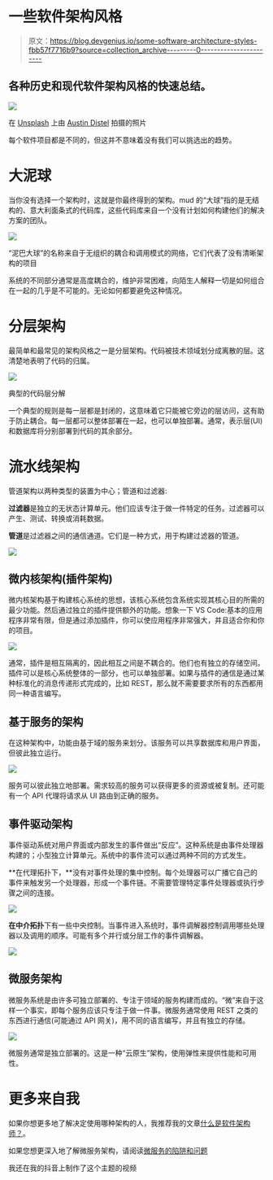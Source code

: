 # 一些软件架构风格

> 原文：<https://blog.devgenius.io/some-software-architecture-styles-fbb57f7716b9?source=collection_archive---------0----------------------->

## 各种历史和现代软件架构风格的快速总结。

![](img/fa19c0107a48c1c74e3a83679d88078a.png)

在 [Unsplash](https://unsplash.com?utm_source=medium&utm_medium=referral) 上由 [Austin Distel](https://unsplash.com/@austindistel?utm_source=medium&utm_medium=referral) 拍摄的照片

每个软件项目都是不同的，但这并不意味着没有我们可以挑选出的趋势。

# 大泥球

当你没有选择一个架构时，这就是你最终得到的架构。mud 的“大球”指的是无结构的、意大利面条式的代码库，这些代码库来自一个没有计划如何构建他们的解决方案的团队。

![](img/bbe15b264b103a5de13b795d9598467a.png)

“泥巴大球”的名称来自于无组织的耦合和调用模式的网络，它们代表了没有清晰架构的项目

系统的不同部分通常是高度耦合的，维护非常困难，向陌生人解释一切是如何组合在一起的几乎是不可能的。无论如何都要避免这种情况。

# 分层架构

最简单和最常见的架构风格之一是分层架构。代码被技术领域划分成离散的层。这清楚地表明了代码的归属。

![](img/28433b6ba8cbadf2d7dfb47525832f0c.png)

典型的代码层分解

一个典型的规则是每一层都是封闭的，这意味着它只能被它旁边的层访问，这有助于防止耦合。每一层都可以整体部署在一起，也可以单独部署。通常，表示层(UI)和数据库将分别部署到代码的其余部分。

# 流水线架构

管道架构以两种类型的装置为中心；管道和过滤器:

**过滤器**是独立的无状态计算单元。他们应该专注于做一件特定的任务。过滤器可以产生、测试、转换或消耗数据。

**管道**是过滤器之间的通信通道。它们是一种方式，用于构建过滤器的管道。

![](img/fd13e3a2228395a0037726aff8713bd9.png)

## 微内核架构(插件架构)

微内核架构基于构建核心系统的思想，该核心系统包含系统实现其核心目的所需的最少功能。然后通过独立的插件提供额外的功能。想象一下 VS Code:基本的应用程序非常有限，但是通过添加插件，你可以使应用程序非常强大，并且适合你和你的项目。

![](img/c1b8b77b4506aefb35450abdc7dd1ad8.png)

通常，插件是相互隔离的，因此相互之间是不耦合的。他们也有独立的存储空间。插件可以是核心系统整体的一部分，也可以单独部署。如果与插件的通信是通过某种标准化的消息传递形式完成的，比如 REST，那么就不需要要求所有的东西都用同一种语言编写。

## 基于服务的架构

在这种架构中，功能由基于域的服务来划分。该服务可以共享数据库和用户界面，但彼此独立运行。

![](img/bc2ef0c01c8ac71c614ff844480576b9.png)

服务可以彼此独立地部署。需求较高的服务可以获得更多的资源或被复制。还可能有一个 API 代理将请求从 UI 路由到正确的服务。

## 事件驱动架构

事件驱动系统对用户界面或内部发生的事件做出“反应”。这种系统是由事件处理器构建的；小型独立计算单元。系统中的事件流可以通过两种不同的方式发生。

**在代理拓扑下，**没有对事件处理的集中控制。每个处理器可以广播它自己的事件来触发另一个处理器，形成一个事件链。不需要管理特定事件处理器或执行步骤之间的连接。

![](img/7d3e6d986d46d1b0c5c003c8c4ac1551.png)

**在中介拓扑**下有一些中央控制。当事件进入系统时，事件调解器控制调用哪些处理器以及调用的顺序。可能有多个并行或分层工作的事件调解器。

![](img/ee250ea1b217c00153530477deb0b722.png)

## **微服务架构**

微服务系统是由许多可独立部署的、专注于领域的服务构建而成的。“微”来自于这样一个事实，即每个服务应该只专注于做一件事。微服务通常使用 REST 之类的东西进行通信(可能通过 API 网关)，用不同的语言编写，并且有独立的存储。

![](img/b4f0910fc1c2662e6968f00dc9d8ceab.png)

微服务通常是独立部署的。这是一种“云原生”架构，使用弹性来提供性能和可用性。

# 更多来自我

如果你想更多地了解决定使用哪种架构的人，我推荐我的文章[什么是软件架构师？](/what-is-a-software-architect-5f1e441cdb2f)。

如果您想更深入地了解微服务架构，请阅读[微服务的陷阱和问题](/the-pitfalls-and-problems-with-microservices-a41ffcc19c38)

我还在我的抖音上制作了这个主题的视频